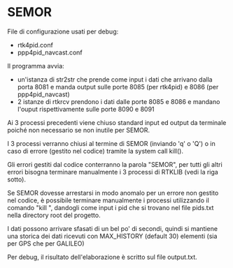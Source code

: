 # SEMOR
File di configurazione usati per debug:
- rtk4pid.conf
- ppp4pid_navcast.conf

Il programma avvia:
- un'istanza di str2str che prende come input i dati che arrivano dalla porta 8081 e manda output sulle porte 8085 (per rtk4pid) e 8086 (per ppp4pid_navcast)
- 2 istanze di rtkrcv prendono i dati dalle porte 8085 e 8086 e mandano l'ouput rispettivamente sulle porte 8090 e 8091


Ai 3 processi precedenti viene chiuso standard input ed output da terminale poiché non necessario se non inutile per SEMOR.

I 3 processi verranno chiusi al termine di SEMOR (inviando 'q' o 'Q') o in caso di errore (gestito nel codice) tramite la system call kill().

Gli errori gestiti dal codice conterranno la parola "SEMOR", per tutti gli altri errori bisogna terminare manualmente i 3 processi di RTKLIB (vedi la riga sotto).

Se SEMOR dovesse arrestarsi in modo anomalo per un errore non gestito nel codice, è possibile terminare manualmente i processi utilizzando il comando "kill <pid>", dandogli come input i pid che si trovano nel file pids.txt nella directory root del progetto.

I dati possono arrivare sfasati di un bel po' di secondi, quindi si mantiene una storica dei dati ricevuti con MAX_HISTORY (default 30) elementi (sia per GPS che per GALILEO)

Per debug, il risultato dell'elaborazione è scritto sul file output.txt.

